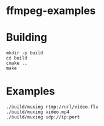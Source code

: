 # ffmpeg-examples

# Building

    mkdir -p build
    cd build
    cmake ..
    make

# Examples

    ./build/muxing rtmp://url/video.flv
    ./build/muxing video.mp4
    ./build/muxing udp://ip:port
